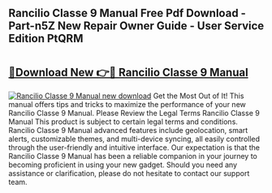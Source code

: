 ## Rancilio Classe 9 Manual Free Pdf Download - Part-n5Z New Repair Owner Guide - User Service Edition PtQRM

# <h2><a href="http://bc98649.oget.top/?id=Rancilio+Classe+9+Manual">🔗Download New 👉🔴 Rancilio Classe 9 Manual</a></h2>

[![Rancilio Classe 9 Manual new download](https://i.imgur.com/5g1atiW.png)](http://bc98649.oget.top/?id=Rancilio+Classe+9+Manual)
Get the Most Out of It! This manual offers tips and tricks to maximize the performance of your new Rancilio Classe 9 Manual. Please Review the Legal Terms Rancilio Classe 9 Manual This product is subject to certain legal terms and conditions. Rancilio Classe 9 Manual advanced features include geolocation, smart alerts, customizable themes, and multi-device syncing, all easily controlled through the user-friendly and intuitive interface. Our expectation is that the Rancilio Classe 9 Manual has been a reliable companion in your journey to becoming proficient in using your new gadget. Should you need any assistance or clarification, please do not hesitate to contact our support team.
